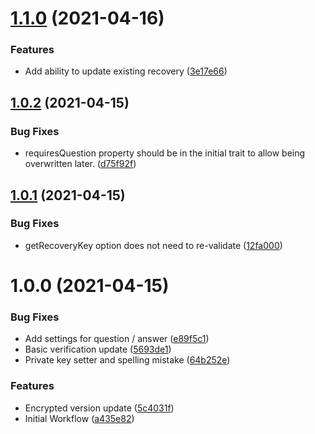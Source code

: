 # [1.1.0](https://github.com/customd/user-security-recovery/compare/v1.0.2...v1.1.0) (2021-04-16)


### Features

* Add ability to update existing recovery ([3e17e66](https://github.com/customd/user-security-recovery/commit/3e17e66a7917a933c35d265b02fec47218cad6c8))

## [1.0.2](https://github.com/customd/user-security-recovery/compare/v1.0.1...v1.0.2) (2021-04-15)


### Bug Fixes

* requiresQuestion property should be in the initial trait to allow being overwritten later. ([d75f92f](https://github.com/customd/user-security-recovery/commit/d75f92f27c7a38cf40bc6aed21d29847e2db51b2))

## [1.0.1](https://github.com/customd/user-security-recovery/compare/v1.0.0...v1.0.1) (2021-04-15)


### Bug Fixes

* getRecoveryKey option does not need to re-validate ([12fa000](https://github.com/customd/user-security-recovery/commit/12fa0006137e1fa9f1e7f0fd83523c391a95dd81))

# 1.0.0 (2021-04-15)


### Bug Fixes

* Add settings for question / answer ([e89f5c1](https://github.com/customd/user-security-recovery/commit/e89f5c1ad22926cdfae0040ecbffd380d0ddda80))
* Basic verification update ([5693de1](https://github.com/customd/user-security-recovery/commit/5693de11efba7b371049cb638a3d789152d1dd6e))
* Private key setter and spelling mistake ([64b252e](https://github.com/customd/user-security-recovery/commit/64b252e1eda75c19fec210455deace29541b8a2c))


### Features

* Encrypted version update ([5c4031f](https://github.com/customd/user-security-recovery/commit/5c4031fefff1e76df98b0768cf13967a543026dc))
* Initial Workflow ([a435e82](https://github.com/customd/user-security-recovery/commit/a435e82b0cd61c43517ae0291ef11db39244475a))

